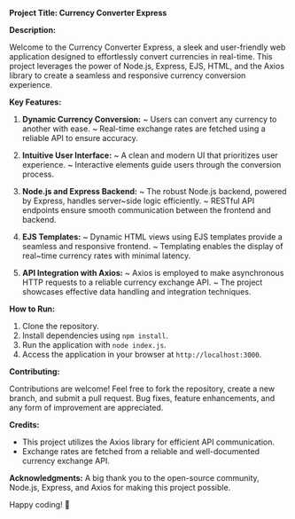 
**Project Title: Currency Converter Express**

**Description:**

Welcome to the Currency Converter Express, a sleek and user-friendly web application designed to effortlessly convert currencies in real-time. This project leverages the power of Node.js, Express, EJS, HTML, and the Axios library to create a seamless and responsive currency conversion experience.

**Key Features:**

1. **Dynamic Currency Conversion:**
   ~ Users can convert any currency to another with ease.
   ~ Real-time exchange rates are fetched using a reliable API to ensure accuracy.

2. **Intuitive User Interface:**
   ~ A clean and modern UI that prioritizes user experience.
   ~ Interactive elements guide users through the conversion process.

3. **Node.js and Express Backend:**
   ~ The robust Node.js backend, powered by Express, handles server~side logic efficiently.
   ~ RESTful API endpoints ensure smooth communication between the frontend and backend.

4. **EJS Templates:**
   ~ Dynamic HTML views using EJS templates provide a seamless and responsive frontend.
   ~ Templating enables the display of real~time currency rates with minimal latency.

5. **API Integration with Axios:**
   ~ Axios is employed to make asynchronous HTTP requests to a reliable currency exchange API.
   ~ The project showcases effective data handling and integration techniques.

**How to Run:**

1. Clone the repository.
2. Install dependencies using `npm install`.
3. Run the application with `node index.js`.
4. Access the application in your browser at `http://localhost:3000`.

**Contributing:**

Contributions are welcome! Feel free to fork the repository, create a new branch, and submit a pull request. Bug fixes, feature enhancements, and any form of improvement are appreciated.

**Credits:**

- This project utilizes the Axios library for efficient API communication.
- Exchange rates are fetched from a reliable and well-documented currency exchange API.

**Acknowledgments:**
A big thank you to the open-source community, Node.js, Express, and Axios for making this project possible. 

Happy coding! 🚀
